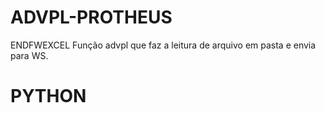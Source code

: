# ADVPL-PROTHEUS

ENDFWEXCEL
Função advpl que faz a leitura de arquivo em pasta e  envia para WS.

# PYTHON


